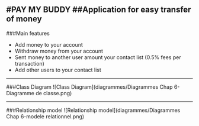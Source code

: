 #PAY MY BUDDY
##Application for easy transfer of money
---
###Main features
+ Add money to your account
+ Withdraw money from your account
+ Sent money to another user amount your contact list (0.5% fees per transaction)
+ Add other users to your contact list

---
###Class Diagram
![Class Diagram](diagrammes/Diagrammes Chap 6-Diagramme de classe.png)

---
###Relationship model
![Relationship model](diagrammes/Diagrammes Chap 6-modele relationnel.png)